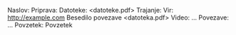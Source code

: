 Naslov: <naslov>
Priprava: <ucna priprava.pdf>
Datoteke: 
	<datoteke.pdf>
Trajanje: <trajanje>
Vir: 
    http://example.com Besedilo povezave
    <datoteka.pdf>
Video:
    ...
Povezave:
	...
Povzetek:
	Povzetek